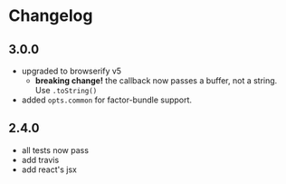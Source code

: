 # Changelog

## 3.0.0
* upgraded to browserify v5
  * **breaking change!** the callback now passes a buffer, not a string. Use `.toString()`
* added `opts.common` for factor-bundle support.

## 2.4.0
* all tests now pass
* add travis
* add react's jsx
